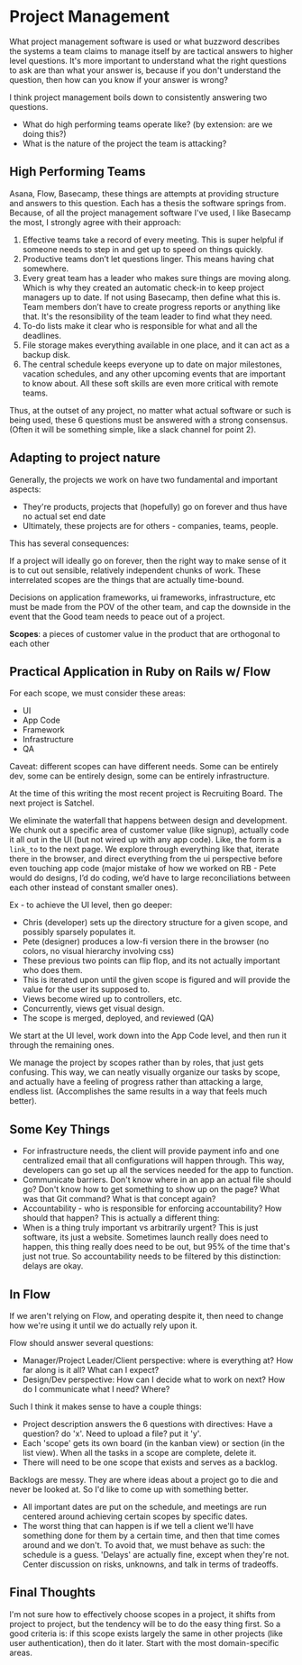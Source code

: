 # Project Management

What project management software is used or what buzzword describes the
systems a team claims to manage itself by are tactical answers to higher
level questions. It's more important to understand what the right
questions to ask are than what your answer is, because if you don't
understand the question, then how can you know if your answer is wrong?

I think project management boils down to consistently answering two questions.

* What do high performing teams operate like? (by extension: are we
  doing this?)
* What is the nature of the project the team is attacking?

## High Performing Teams

Asana, Flow, Basecamp, these things are attempts at providing structure
and answers to this question. Each has a thesis the software
springs from. Because, of all the project management software I've used,
I like Basecamp the most, I strongly agree with their approach:

1. Effective teams take a record of every meeting. This is super helpful if someone needs to step in and get up to speed on things quickly.
2. Productive teams don’t let questions linger. This means having chat
   somewhere.
3. Every great team has a leader who makes sure things are moving along. Which is why they created an automatic check-in to keep project managers up to date. If not using Basecamp, then define what this is. Team members don’t have to create progress reports or anything like that. It's the resonsibility of the team leader to find what they need.
4. To-do lists make it clear who is responsible for what and all the deadlines.
5. File storage makes everything available in one place, and it can act as a backup disk.
6. The central schedule keeps everyone up to date on major milestones, vacation schedules, and any other upcoming events that are important to know about. All these soft skills are even more critical with remote teams.

Thus, at the outset of any project, no matter what actual software or
such is being used, these 6 questions must be answered with a strong
consensus. (Often it will be something simple, like a slack channel for
point 2).

## Adapting to project nature

Generally, the projects we work on have two fundamental and important
aspects:

* They're products, projects that (hopefully) go on forever and thus
  have no actual set end date
* Ultimately, these projects are for others - companies, teams, people.

This has several consequences:

If a project will ideally go on forever, then the right way to make
sense of it is to cut out sensible, relatively independent chunks of
work. These interrelated scopes are the things that are actually
time-bound.

Decisions on application frameworks, ui frameworks, infrastructure, etc
must be made from the POV of the other team, and cap the downside in the
event that the Good team needs to peace out of a project.

**Scopes**: a pieces of customer value in the product that are
orthogonal to each other


## Practical Application in Ruby on Rails w/ Flow

For each scope, we must consider these areas:

* UI
* App Code
* Framework
* Infrastructure
* QA

Caveat: different scopes can have different needs. Some can be entirely
dev, some can be entirely design, some can be entirely infrastructure.

At the time of this writing the most recent project is Recruiting Board. The next project is Satchel.

We eliminate the waterfall that happens between design and development. We chunk out a specific area of customer value (like signup), actually code it all out in the UI (but not wired up with any app code). Like, the form is a `link_to` to the next page. We explore through everything like that, iterate there in the browser, and direct everything from the ui perspective before even touching app code (major mistake of how we worked on RB - Pete would do designs, I’d do coding, we’d have to large reconciliations between each other instead of constant smaller ones).

Ex - to achieve the UI level, then go deeper:

* Chris (developer) sets up the directory structure for a given scope, and possibly
  sparsely populates it.
* Pete (designer) produces a low-fi version there in the browser (no colors, no
  visual hierarchy involving css)
* These previous two points can flip flop, and its not actually
  important who does them.
* This is iterated upon until the given scope is figured and will
  provide the value for the user its supposed to.
* Views become wired up to controllers, etc.
* Concurrently, views get visual design.
* The scope is merged, deployed, and reviewed (QA)

We start at the UI level, work down into the App Code level, and then
run it through the remaining ones.

We manage the project by scopes rather than by roles, that just gets confusing. This way, we can neatly visually organize our tasks by scope, and actually have a feeling of progress rather than attacking a large, endless list. (Accomplishes the same results in a way that feels much better).

## Some Key Things

* For infrastructure needs, the client will provide payment info and one
  centralized email that all configurations will happen through. This
way, developers can go set up all the services needed for the app to
function.
* Communicate barriers. Don't know where in an app an actual file should
  go? Don't know how to get something to show up on the page? What was
that Git command? What is that concept again?
* Accountability - who is responsible for enforcing accountability? How
  should that happen? This is actually a different thing:
* When is a thing truly important vs arbitrarily urgent? This is just
  software, its just a website. Sometimes launch really does need to
happen, this thing really does need to be out, but 95% of the time
that's just not true. So accountability needs to be filtered by this
distinction: delays are okay.

## In Flow

If we aren't relying on Flow, and operating despite it, then need to
change how we're using it until we do actually rely upon it.

Flow should answer several questions:

* Manager/Project Leader/Client perspective: where is everything at? How
  far along is it all? What can I expect?
* Design/Dev perspective: How can I decide what to work on next? How do I communicate
  what I need? Where?

Such I think it makes sense to have a couple things:

* Project description answers the 6 questions with directives: Have a
  question? do 'x'. Need to upload a file? put it 'y'.
* Each 'scope' gets its own board (in the kanban view) or section (in the list view). When all the tasks in a scope are complete, delete it.
* There will need to be one scope that exists and serves as a backlog.

Backlogs are messy. They are where ideas about a project go to die and
never be looked at. So I'd like to come up with something better.

* All important dates are put on the schedule, and meetings are run
  centered around achieving certain scopes by specific dates.
* The worst thing that can happen is if we tell a client we'll have
  something done for them by a certain time, and then that time comes
around and we don't. To avoid that, we must behave as such: the schedule is a guess. 'Delays' are actually fine, except when
  they're not. Center discussion on risks, unknowns, and talk in terms
of tradeoffs.

## Final Thoughts

I'm not sure how to effectively choose scopes in a project, it shifts
from project to project, but the tendency will be to do the easy thing
first. So a good criteria is: if this scope exists largely the same in
other projects (like user authentication), then do it later. Start with
the most domain-specific areas.

